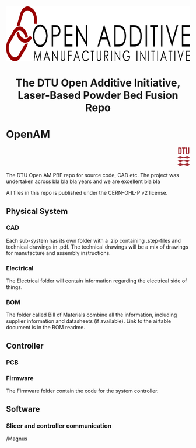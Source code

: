<p align="center"><img src="misc/git/OpenAMini.png" height="150" alt="Open Additive Initiative logo" /></p>
<h1 align="center">The DTU Open Additive Initiative, Laser-Based Powder Bed Fusion Repo</h1>

# OpenAM
<p align="right"><img src="misc/git/DTU_logo.png" height="50" alt="DTU logo" /></p>
The DTU Open AM PBF repo for source code, CAD etc. The project was undertaken across bla bla bla years and we are excellent bla bla

All files in this repo is published under the CERN-OHL-P v2 license.

## Physical System

### CAD
Each sub-system has its own folder with a .zip containing .step-files and technical drawings in .pdf.
The technical drawings will be a mix of drawings for manufacture and assembly instructions.


### Electrical
The Electrical folder will contain information regarding the electrical side of things.

### BOM
The folder called Bill of Materials combine all the information, including supplier information and datasheets (if available).
Link to the airtable document is in the BOM readme.


## Controller

### PCB


### Firmware
The Firmware folder contain the code for the system controller.


## Software

### Slicer and controller communication



/Magnus




